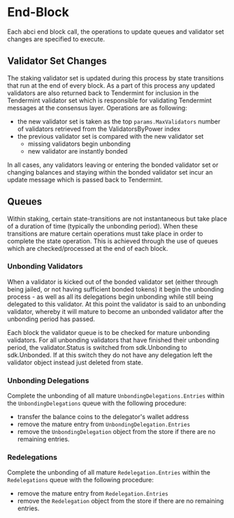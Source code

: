 # End-Block 

Each abci end block call, the operations to update queues and validator set
changes are specified to execute. 

## Validator Set Changes

The staking validator set is updated during this process by state transitions
that run at the end of every block. As a part of this process any updated
validators are also returned back to Tendermint for inclusion in the Tendermint
validator set which is responsible for validating Tendermint messages at the
consensus layer. Operations are as following:

 - the new validator set is taken as the top `params.MaxValidators` number of
   validators retrieved from the ValidatorsByPower index
 - the previous validator set is compared with the new validator set 
   - missing validators begin unbonding
   - new validator are instantly bonded

In all cases, any validators leaving or entering the bonded validator set or
changing balances and staying within the bonded validator set incur an update
message which is passed back to Tendermint.

## Queues 

Within staking, certain state-transitions are not instantaneous but take place
of a duration of time (typically the unbonding period). When these transitions
are mature certain operations must take place in order to complete the state
operation. This is achieved through the use of queues which are
checked/processed at the end of each block. 

### Unbonding Validators

When a validator is kicked out of the bonded validator set (either through
being jailed, or not having sufficient bonded tokens) it begin the unbonding
process - as well as all its delegations begin unbonding while still being
delegated to this validator. At this point the validator is said to an
unbonding validator, whereby it will mature to become an unbonded
validator after the unbonding period has passed. 

Each block the validator queue is to be checked for mature unbonding
validators. For all unbonding validators that have finished their unbonding
period, the validator.Status is switched from sdk.Unbonding to sdk.Unbonded.
If at this switch they do not have any delegation left the validator object
instead just deleted from state.

### Unbonding Delegations

Complete the unbonding of all mature `UnbondingDelegations.Entries` within the
`UnbondingDelegations` queue with the following procedure: 
 - transfer the balance coins to the delegator's wallet address
 - remove the mature entry from `UnbondingDelegation.Entries`
 - remove the `UnbondingDelegation` object from the store if there are no
   remaining entries. 

### Redelegations

Complete the unbonding of all mature `Redelegation.Entries` within the
`Redelegations` queue with the following procedure: 
 - remove the mature entry from `Redelegation.Entries`
 - remove the `Redelegation` object from the store if there are no
   remaining entries. 
